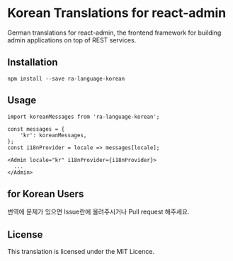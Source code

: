 # Korean Translations for react-admin

German translations for react-admin, the frontend framework for building admin applications on top of REST services.

## Installation

```
npm install --save ra-language-korean
```

## Usage

```
import koreanMessages from 'ra-language-korean';

const messages = {
    'kr': koreanMessages,
};
const i18nProvider = locale => messages[locale];

<Admin locale="kr" i18nProvider={i18nProvider}>
  ...
</Admin>
```

## for Korean Users
번역에 문제가 있으면 Issue란에 올려주시거나 Pull request 해주세요.

## License

This translation is licensed under the MIT Licence.

